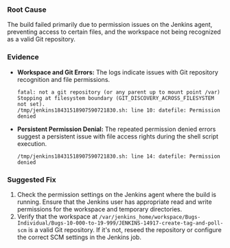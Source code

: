 ### Root Cause
The build failed primarily due to permission issues on the Jenkins agent, preventing access to certain files, and the workspace not being recognized as a valid Git repository.     

### Evidence
*   **Workspace and Git Errors:** The logs indicate issues with Git repository recognition and file permissions.

    ```
    fatal: not a git repository (or any parent up to mount point /var)
    Stopping at filesystem boundary (GIT_DISCOVERY_ACROSS_FILESYSTEM not set).
    /tmp/jenkins18431518907590721830.sh: line 10: datefile: Permission denied
    ```
*   **Persistent Permission Denial:** The repeated permission denied errors suggest a persistent issue with file access rights during the shell script execution.

    ```
    /tmp/jenkins18431518907590721830.sh: line 14: datefile: Permission denied
    ```

### Suggested Fix
1.  Check the permission settings on the Jenkins agent where the build is running. Ensure that the Jenkins user has appropriate read and write permissions for the workspace and temporary directories.
2.  Verify that the workspace at `/var/jenkins_home/workspace/Bugs-Individual/Bugs-10-000-to-19-999/JENKINS-14917-create-tag-and-poll-scm` is a valid Git repository. If it's not, reseed the repository or configure the correct SCM settings in the Jenkins job.
